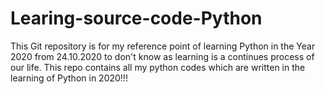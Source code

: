 # Learing-source-code-Python
This Git repository is for my reference  point  of learning Python in the Year 2020 from 24.10.2020 to don't know as learning is a continues process of our life. This repo contains all my python codes which are written in the learning of Python in 2020!!! 

